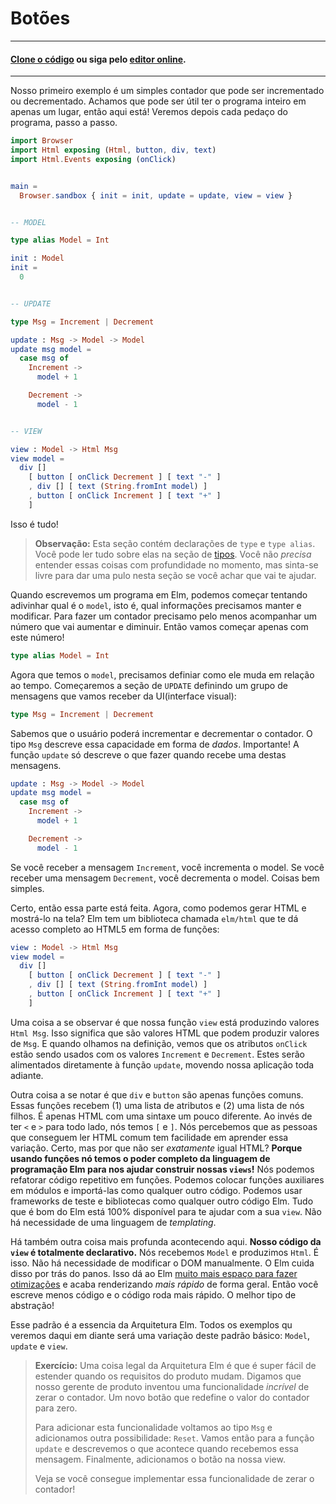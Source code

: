 <!--
# Buttons
-->
# Botões

<!--

---
#### [Clone the code](https://github.com/evancz/elm-architecture-tutorial/) or follow along in the [online editor](https://ellie-app.com/37gVmD7Tm9Ma1).
---

-->
---
#### [Clone o código](https://github.com/evancz/elm-architecture-tutorial/) ou siga pelo [editor online](https://ellie-app.com/37gVmD7Tm9Ma1).
---

<!--
Our first example is a simple counter that can be incremented or decremented. I find that it can be helpful to see the entire program in one place, so here it is! We will break it down afterwards.
-->
Nosso primeiro exemplo é um simples contador que pode ser incrementado ou decrementado. Achamos que pode ser útil ter o programa inteiro em apenas um lugar, então aqui está! Veremos depois cada pedaço do programa, passo a passo.


```elm
import Browser
import Html exposing (Html, button, div, text)
import Html.Events exposing (onClick)


main =
  Browser.sandbox { init = init, update = update, view = view }


-- MODEL

type alias Model = Int

init : Model
init =
  0


-- UPDATE

type Msg = Increment | Decrement

update : Msg -> Model -> Model
update msg model =
  case msg of
    Increment ->
      model + 1

    Decrement ->
      model - 1


-- VIEW

view : Model -> Html Msg
view model =
  div []
    [ button [ onClick Decrement ] [ text "-" ]
    , div [] [ text (String.fromInt model) ]
    , button [ onClick Increment ] [ text "+" ]
    ]
```

<!--
That's everything!
-->
Isso é tudo!

<!--
> **Note:** This section has `type` and `type alias` declarations. You can read all about these in the upcoming section on [types](/types/index.html). You do not *need* to deeply understand that stuff now, but you are free to jump ahead if it helps.
-->
> **Observação:** Esta seção contém declarações de `type` e `type alias`. Você pode ler tudo sobre elas na seção de [tipos](/types/index.html). Você não *precisa* entender essas coisas com profundidade no momento, mas sinta-se livre para dar uma pulo nesta seção se você achar que vai te ajudar.

<!--
When writing this program from scratch, I always start by taking a guess at the model. To make a counter, we at least need to keep track of a number that is going up and down. So let's just start with that!
-->
Quando escrevemos um programa em Elm, podemos começar tentando adivinhar qual é o `model`, isto é, qual informações precisamos manter e modificar. Para fazer um contador precisamo pelo menos acompanhar um número que vai aumentar e diminuir. Então vamos começar apenas com este número!


```elm
type alias Model = Int
```

<!--
Now that we have a model, we need to define how it changes over time. I always start my `UPDATE` section by defining a set of messages that we will get from the UI:
-->
Agora que temos o `model`, precisamos definiar como ele muda em relação ao tempo. Começaremos a seção de `UPDATE` definindo um grupo de mensagens que vamos receber da UI(interface visual):


```elm
type Msg = Increment | Decrement
```

<!--
I definitely know the user will be able to increment and decrement the counter. The `Msg` type describes these capabilities as *data*. Important! From there, the `update` function just describes what to do when you receive one of these messages.
-->
Sabemos que o usuário poderá incrementar e decrementar o contador. O tipo `Msg` descreve essa capacidade em forma de *dados*. Importante! A função `update` só descreve o que fazer quando recebe uma destas mensagens. 


```elm
update : Msg -> Model -> Model
update msg model =
  case msg of
    Increment ->
      model + 1

    Decrement ->
      model - 1
```

<!--
If you get an `Increment` message, you increment the model. If you get a `Decrement` message, you decrement the model. Pretty straight-forward stuff.
-->
Se você receber a mensagem `Increment`, você incrementa o model. Se você receber uma mensagem `Decrement`, você decrementa o model. Coisas bem simples.

<!--
Okay, so that's all good, but how do we actually make some HTML and show it on screen? Elm has a library called `elm/html` that gives you full access to HTML5 as normal Elm functions:
-->
Certo, então essa parte está feita. Agora, como podemos gerar HTML e mostrá-lo na tela? Elm tem um biblioteca chamada `elm/html` que te dá acesso completo ao HTML5 em forma de funções:


```elm
view : Model -> Html Msg
view model =
  div []
    [ button [ onClick Decrement ] [ text "-" ]
    , div [] [ text (String.fromInt model) ]
    , button [ onClick Increment ] [ text "+" ]
    ]
```

<!--
One thing to notice is that our `view` function is producing a `Html Msg` value. This means that it is a chunk of HTML that can produce `Msg` values. And when you look at the definition, you see the `onClick` attributes are set to give out `Increment` and `Decrement` values. These will get fed directly into our `update` function, driving our whole app forward.
-->
Uma coisa a se observar é que nossa função `view` está produzindo valores `Html Msg`. Isso significa que são valores HTML que podem produzir valores de `Msg`. E quando olhamos na definição, vemos que os atributos `onClick` estão sendo usados com os valores `Increment` e `Decrement`. Estes serão alimentados diretamente à função `update`, movendo nossa aplicação toda adiante.

<!--
Another thing to notice is that `div` and `button` are just normal Elm functions. These functions take (1) a list of attributes and (2) a list of child nodes. It is just HTML with slightly different syntax. Instead of having `<` and `>` everywhere, we have `[` and `]`. We have found that folks who can read HTML have a pretty easy time learning to read this variation. Okay, but why not have it be *exactly* like HTML? **Since we are using normal Elm functions, we have the full power of the Elm programming language to help us build our views!** We can refactor repetitive code out into functions. We can put helpers in modules and import them just like any other code. We can use the same testing frameworks and libraries as any other Elm code. Everything that is nice about programming in Elm is 100% available to help you with your view. No need for a hacked together templating language!
-->
Outra coisa a se notar é que `div` e `button` são apenas funções comuns. Essas funções recebem (1) uma lista de atributos e (2) uma lista de nós filhos. É apenas HTML com uma sintaxe um pouco diferente. Ao invés de ter `<` e `>` para todo lado, nós temos `[` e `]`. Nós percebemos que as pessoas que conseguem ler HTML comum tem facilidade em aprender essa variação. Certo, mas por que não ser *exatamente* igual HTML? **Porque usando funções nó temos o poder completo da linguagem de programação Elm para nos ajudar construir nossas `views`!** Nós podemos refatorar código repetitivo em funções. Podemos colocar funções auxiliares em módulos e importá-las como qualquer outro código. Podemos usar frameworks de teste e bibliotecas como qualquer outro código Elm. Tudo que é bom do Elm está 100% disponível para te ajudar com a sua `view`. Não há necessidade de uma linguagem de _templating_.

<!--
There is also something a bit deeper going on here. **The view code is entirely declarative**. We take in a `Model` and produce some `Html`. That is it. There is no need to mutate the DOM manually. Elm takes care of that behind the scenes. This gives Elm [much more leeway to make optimizations](https://elm-lang.org/blog/blazing-fast-html) and ends up making rendering *faster* overall. So you write less code and the code runs faster. The best kind of abstraction!
-->
Há também outra coisa mais profunda acontecendo aqui. **Nosso código da `view` é totalmente declarativo.** Nós recebemos `Model` e produzimos `Html`. É isso. Não há necessidade de modificar o DOM manualmente. O Elm cuida disso por trás do panos. Isso dá ao Elm [muito mais espaço para fazer otimizações](https://elm-lang.org/blog/blazing-fast-html) e acaba renderizando *mais rápido* de forma geral. Então você escreve menos código e o código roda mais rápido. O melhor tipo de abstração!


<!--
This pattern is the essence of The Elm Architecture. Every example we see from now on will be a slight variation on this basic pattern: `Model`, `update`, `view`.
-->
Esse padrão é a essencia da Arquitetura Elm. Todos os exemplos qu veremos daqui em diante será uma variação deste padrão básico: `Model`, `update` e `view`.


<!--
> **Exercise:** One cool thing about The Elm Architecture is that it is super easy to extend as our product requirements change. Say your product manager has come up with this amazing "reset" feature. A new button that will reset the counter to zero.
>
> To add the feature you come back to the `Msg` type and add another possibility: `Reset`. You then move on to the `update` function and describe what happens when you get that message. Finally you add a button in your view.
>
> See if you can implement the "reset" feature!
-->
> **Exercício:** Uma coisa legal da Arquitetura Elm é que é super fácil de estender quando os requisitos do produto mudam. Digamos que nosso gerente de produto inventou uma funcionalidade _incrível_ de zerar o contador. Um novo botão que redefine o valor do contador para zero.
>
> Para adicionar esta funcionalidade voltamos ao tipo `Msg` e adicionamos outra possibilidade: `Reset`. Vamos então para a função `update` e descrevemos o que acontece quando recebemos essa mensagem. Finalmente, adicionamos o botão na nossa view.
>
> Veja se você consegue implementar essa funcionalidade de zerar o contador!

